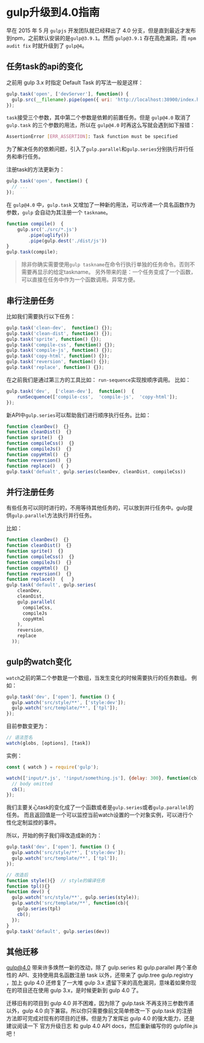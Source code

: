 # gulp升级到4.0指南

早在 2015 年 5 月 `gulpjs` 开发团队就已经释出了 4.0 分支，但是直到最近才发布到npm，之前默认安装的是`gulp@3.9.1`。然而 `gulp@3.9.1` 存在高危漏洞，而 `npm audit fix` 时就升级到了 `gulp@4`。

## 任务task的api的变化

之前用 gulp 3.x 时指定 Default Task 的写法一般是这样：

```js
gulp.task('open', ['devServer'], function() {
  gulp.src(__filename).pipe(open({ uri: 'http://localhost:38900/index.html' }));
});
```

`task`接受三个参数，其中第二个参数是依赖的前置任务。但是 `gulp@4.0` 取消了 `gulp.task` 的三个参数的用法，所以在 `gulp@4.0` 时再这么写就会遇到如下报错：

```sh
AssertionError [ERR_ASSERTION]: Task function must be specified
```

为了解决任务的依赖问题，引入了`gulp.parallel`和`gulp.series`分别执行并行任务和串行任务。

注册task的方法更新为：

```js
gulp.task('open', function() {
  // ...
});
```

在 `gulp@4.0` 中，`gulp.task` 又增加了一种新的用法，可以传递一个具名函数作为参数，`gulp` 会自动为其注册一个 `taskname`。

```js
function compile()  {
    gulp.src('./src/*.js')
        .pipe(uglify())
        .pipe(gulp.dest('./dist/js'))
}
gulp.task(compile);
```

> 除非你确实需要使用`gulp taskname`在命令行执行单独的任务命令。否则不需要再显示的给定taskname。
> 另外带来的是：一个任务变成了一个函数，可以直接在任务中作为一个函数调用。异常方便。

## 串行注册任务

比如我们需要执行以下任务：

```js
gulp.task('clean-dev',  function() {});
gulp.task('clean-dist', function() {});
gulp.task('sprite', function() {});
gulp.task('compile-css', function() {});
gulp.task('compile-js', function() {});
gulp.task('copy-html', function() {});
gulp.task('reversion', function() {});
gulp.task('replace', function() {});
```

在之前我们是通过第三方的工具比如： `run-sequence`实现按顺序调用。
比如：

```js
gulp.task('dev',  ['clean-dev'],  function()  {
    runSecquence(['compile-css',  'compile-js',  'copy-html']);
});
```

新API中`gulp.series`可以帮助我们进行顺序执行任务。比如：

```js
function cleanDev()  {}
function cleanDist()  {}
function sprite()  {}
function compileCss()  {}
function compileJs()  {}
function copyHtml()  {}
function reversion()  {}
function replace()  { }
gulp.task('defualt', gulp.series(cleanDev, cleanDist, compileCss))
```

## 并行注册任务

有些任务可以同时进行的，不用等待其他任务的，可以放到并行任务中。gulp提供`gulp.parallel`方法执行并行任务。

比如：

```js
function cleanDev()  {}
function cleanDist()  {}
function sprite()  {}
function compileCss()  {}
function compileJs()  {}
function copyHtml()  {}
function reversion()  {}
function replace()  {   }
gulp.task('default', gulp.series(
    cleanDev,
    cleanDist,
    gulp.parallel(
      compileCss,
      compileJs
      copyHtml
    ),
    reversion,
    replace
  ));
```

## gulp的watch变化

`watch`之前的第二个参数是一个数组，当发生变化的时候需要执行的任务数组。
例如：

```js
gulp.task('dev', ['open'], function () {
  gulp.watch('src/style/**', ['style:dev']);
  gulp.watch('src/template/**', ['tpl']);
});
```

目前参数变更为：

```js
// 语法签名
watch(globs, [options], [task])
```

实例：

```js
const { watch } = require('gulp');

watch(['input/*.js', '!input/something.js'], {delay: 300}, function(cb) {
  // body omitted
  cb();
});
```

我们主要关心task的变化成了一个函数或者是`gulp.series`或者`gulp.parallel`的任务。
而且返回值是一个可以监控当前watch设置的一个对象实例，可以进行个性化定制监控的事件。

所以，开始的例子我们得改造成新的为：

```js
gulp.task('dev', ['open'], function () {
  gulp.watch('src/style/**', ['style:dev']);
  gulp.watch('src/template/**', ['tpl']);
});

// 改造后
function style(){}  // style的编译任务
function tpl(){}
function dev() {
  gulp.watch('src/style/**', gulp.series(style));
  gulp.watch('src/template/**', function(cb){
    gulp.series(tpl)
    cb();
  });
}
gulp.task('default', gulp.series(dev))
```

## 其他迁移

gulp@4.0 带来许多焕然一新的改动，除了 gulp.series 和 gulp.parallel 两个革命性的 API、支持使用具名函数注册 task 以外，还带来了 gulp.tree gulp.registry ，加上 gulp 4.0 还修复了一大堆 gulp 3.x 遗留下来的高危漏洞，意味着如果你现在的项目还在使用 gulp 3.x，是时候更新到 gulp 4.0 了。

迁移旧有的项目到 gulp 4.0 并不困难，因为除了 gulp.task 不再支持三参数传递以外，gulp 4.0 向下兼容。所以你只需要像前文简单修改一下 gulp.task 的注册方法即可完成对现有的项目的迁移。但是为了发挥出 gulp 4.0 的强大能力，还是建议阅读一下 官方升级日志 和 gulp 4.0 API docs，然后重新编写你的 gulpfile.js 吧！